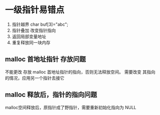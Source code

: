 # 一级指针易错点

1. 指针越界    char buf[3]="abc";
2. 指针叠加 改变指针指向
3. 返回局部变量地址
4. 重复释放同一块内存

## malloc 首地址指针 存放问题
不能更改 存放 malloc 首地址指针的指向，否则无法释放空间。
需要改变 其指向的情况，应用另一个指针去接它


## malloc 释放后，指针的指向问题
malloc空间释放后，原指针成了野指针，需要重新初始化指向为 NULL

